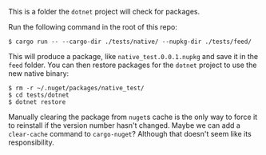 This is a folder the `dotnet` project will check for packages.

Run the following command in the root of this repo:

```shell
$ cargo run -- --cargo-dir ./tests/native/ --nupkg-dir ./tests/feed/
```

This will produce a package, like `native_test.0.0.1.nupkg` and save it in the `feed` folder. You can then restore packages for the `dotnet` project to use the new native binary:

```shell
$ rm -r ~/.nuget/packages/native_test/
$ cd tests/dotnet
$ dotnet restore
```

Manually clearing the package from `nuget`s cache is the only way to force it to reinstall if the version number hasn't changed. Maybe we can add a `clear-cache` command to `cargo-nuget`? Although that doesn't seem like its responsibility.